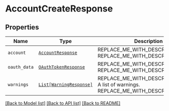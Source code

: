# AccountCreateResponse



## Properties
Name | Type | Description | Notes
------------ | ------------- | ------------- | -------------
| `account` | [```AccountResponse```](AccountResponse.md) | REPLACE_ME_WITH_DESCRIPTION_BEGIN  REPLACE_ME_WITH_DESCRIPTION_END |  |
| `oauth_data` | [```OAuthTokenResponse```](OAuthTokenResponse.md) | REPLACE_ME_WITH_DESCRIPTION_BEGIN  REPLACE_ME_WITH_DESCRIPTION_END |  |
| `warnings` | [```List[WarningResponse]```](WarningResponse.md) | REPLACE_ME_WITH_DESCRIPTION_BEGIN A list of warnings. REPLACE_ME_WITH_DESCRIPTION_END |  |

[[Back to Model list]](../README.md#documentation-for-models) [[Back to API list]](../README.md#documentation-for-api-endpoints) [[Back to README]](../README.md)

